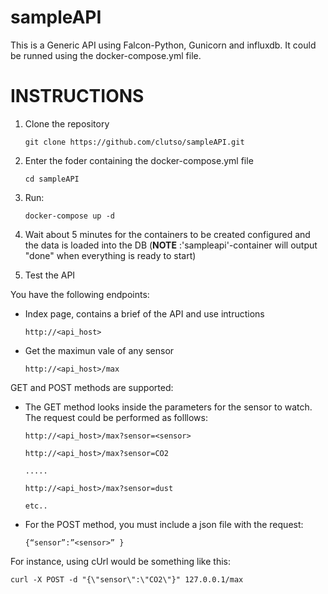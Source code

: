 # sampleAPI

This is a Generic API using Falcon-Python,  Gunicorn and influxdb. It could be runned using the docker-compose.yml file.

# INSTRUCTIONS

1)	Clone the repository 

    `git clone https://github.com/clutso/sampleAPI.git`

2)	Enter the foder containing the docker-compose.yml file

    `cd sampleAPI`

3)	Run: 
    
    `docker-compose up -d`

4)	Wait about 5 minutes for the containers to be created configured and the data is loaded into the DB  (**NOTE** :'sampleapi'-container will output "done" when everything is ready to start)

5) Test the API

You have the following endpoints:
    
- Index page, contains a brief of the API and use intructions    
    
    `http://<api_host>`
    
- Get the maximun vale of any sensor 

    `http://<api_host>/max`
    
GET and POST methods are supported:

- The GET method looks inside the parameters for the sensor to watch. The request could be performed as folllows:

    ```
    http://<api_host>/max?sensor=<sensor>
    
    http://<api_host>/max?sensor=CO2
    
    .....
    
    http://<api_host>/max?sensor=dust 
    
    etc..
    ```
- For the POST method, you must include a json file with the request:

    `{“sensor”:”<sensor>” }`

For instance, using cUrl would be something like this:

    curl -X POST -d "{\"sensor\":\"CO2\"}" 127.0.0.1/max
